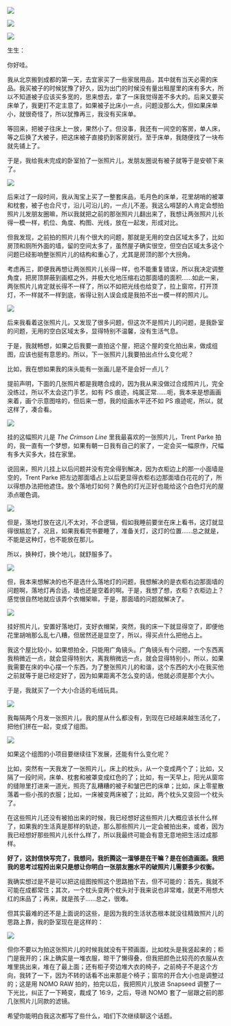 [![](https://static001.geekbang.org/resource/image/3e/04/3e8b2bc3418a93866743a70d0edd8d04.jpg?wh=750x360)](http://time.geekbang.org/column/article/501250)

[![](https://static001.geekbang.org/resource/image/20/0a/20aa023b7793e68823ee866912d3e30a.jpg?wh=750x360)](http://time.geekbang.org/column/article/501954)

[![](https://static001.geekbang.org/resource/image/5e/b9/5e898f12fe13654e02e6c272fc3c1db9.jpg?wh=750x360)](http://time.geekbang.org/column/article/502665)

生生：

你好哇。

我从北京搬到成都的第一天，去宜家买了一些家居用品，其中就有当天必需的床品。我买被子的时候犹豫了好久，因为出门的时候没有量出租屋里的床有多大，所以不知道被子应该买多宽的，思来想去，拿了一床我觉得差不多大的。后来又要买床单了，我更打不定主意了，如果被子比床小一点，问题没那么大，但如果床单小，就很奇怪了，所以犹豫再三，我没有买床单。

等回来，把被子往床上一放，果然小了。但没事，我还有一间空的客房，单人床，等之后换了大被子，把这床被子直接扔到客房就行。至于床单，我随便找了一块布就先铺上了。

于是，我给我未完成的卧室拍了一张照片儿，发朋友圈说有被子就等于是安顿下来了。

![](https://static001.geekbang.org/resource/image/59/3c/595be4f40ff0bda2571a8ceb4ed46a3c.jpg?wh=3850x2566)

后来过了一段时间，我从淘宝上买了一整套床品，毛月色的床单，花里胡哨的被罩和枕套，被子也合尺寸，沿儿可沿儿的，一点儿不差。我这么嘚瑟的人肯定会想拍照片儿发朋友圈嘛，所以我就把之前的那张照片儿翻出来了，我想让两张照片儿长得一模一样，机位、角度、构图、光线，放在一起发，形成对比。

但我发现，之前拍的照片儿有个很大的问题，那就是无用的空白区域太多了，比如房顶和厕所外面的墙，留的空间太多了，虽然屋子确实很空，但空白区域太多这个问题已经影响整张照片儿的结构和重心了，尤其是房顶的那个大拐角。

考虑再三，即便我再想让两张照片儿长得一样，也不能重复错误，所以我决定调整角度，把房顶屏蔽到画框之外，并极大化地压缩右边那面墙的面积……如此一来，两张照片儿肯定就长得不一样了，所以不如把光线也给变了，拉上窗帘，打开顶灯，不一样就不一样到底，省得让别人误会成是我拍不出一模一样的照片儿。

![](https://static001.geekbang.org/resource/image/5b/cd/5b8c6372c9c3bc9c1da1e39e2586dacd.jpg?wh=3478x2318)

后来我看着这张照片儿，又发现了很多问题，但这次不是照片儿的问题，是我卧室的问题，无用的空白区域太多，显得特别不温馨，没有生活气息。

于是，我就畅想，如果之后我要一直拍这个屋，把这个屋的变化拍出来，做成组图，应该也挺有意思的。所以，下一张照片儿我要拍出点什么变化呢？

比如，我在想如果我的床头能有一张画儿是不是会好一点儿？

提前声明，下面的几张照片都是我瞎合成的，因为我从来没做过合成照片儿，完全没练过，所以不太会这门手艺，如有 PS 痕迹，纯属正常……呃，我本来是想画画来着，画个示意图啥的，但后来一想，我的绘画水平还不如 PS 痕迹呢，所以，就这样了，凑合看。

![](https://static001.geekbang.org/resource/image/88/28/882236dfd7902b953a2071daf1542e28.jpg?wh=3478x2318)

挂的这幅照片儿是 _The Crimson Line_ 里我最喜欢的一张照片儿，Trent Parke 拍的，我一直有一个梦想，如果有朝一日我有自己的家了，一定会买一幅原作，尺幅有多大买多大，挂在家里。

说回来，照片儿挂上以后问题并没有完全得到解决，因为衣柜边上的那一小面墙是空的，Trent Parke 把左边那面墙占上以后更显得衣柜右边那面墙白花花的了，所以得想办法把他遮住。放个落地灯如何？黄色的灯光正好也能给这个白色灯光的屋添点暖色调。

![](https://static001.geekbang.org/resource/image/33/e5/3302c4c652b608053f74f3d98468f1e5.jpg?wh=3478x2318)

但是，落地灯放在这儿不太对，不合逻辑，假如我睡前要坐在床上看书，这灯就显得很尴尬了，况且，如果我看完书要睡了，准备关灯，这灯的位置……总之就是，不能是这种灯，也不能放在那儿。

所以，换种灯，换个地儿，就舒服多了。

![](https://static001.geekbang.org/resource/image/7a/a5/7ac36881e15115ae7f70e0131b89cba5.jpg?wh=3478x2318)

但，我本来想解决的也不是选什么落地灯的问题，我想解决的是衣柜右边那面墙的问题啊，落地灯再合适，墙也还是空着的啊。于是，我想了想，衣柜？衣柜边上？感觉很自然地就应该弄个衣帽架嘛，于是，那面墙的问题就解决了。

![](https://static001.geekbang.org/resource/image/b3/04/b3a6de2c6a7335d0a21bff7a0c941b04.jpg?wh=3478x2318)

挂好照片儿，安置好落地灯，支好衣帽架，突然，我的床一下就显得空了，即便他花里胡哨那么乱七八糟，但居然还是显空了，所以，得买点什么把他占上。

我这个屋比较小，如果想拍全，只能用广角镜头。广角镜头有个问题，一个东西离我稍微近一点，就会显得特别大，离我稍微远一点，就会显得特别小，所以，如果我需要在床的中心摆一个东西，为了整张照片儿的和谐，这个东西的大小在我买他之前就等于是已经定好了，因为如果距离不怎么变的话，他就必须是那个大小。

于是，我就买了一个大小合适的毛绒玩具。

![](https://static001.geekbang.org/resource/image/98/9a/982bbeb47e90a17ebcb449dbc88f639a.jpg?wh=3478x2318)

我每隔两个月发一张照片儿，我的屋从什么都没有，到现在已经越来越生活化了，把他们拼在一起，变成了组图。

![](https://static001.geekbang.org/resource/image/05/9e/055111798753de0725437e50305bc69e.jpg?wh=7323x7466)

如果这个组图的小项目要继续往下发展，还能有什么变化呢？

比如，突然有一天我发了一张照片儿，床上的枕头，从一个变成两个了；比如，又隔了一段时间，床单、枕套和被罩变成红色的了；比如，有一天早上，阳光从窗帘的缝隙里打进来一道光，照亮了乱糟糟的被子和皱巴巴的床单；比如，床上零星散落着一些小孩的衣服；比如，一床被变两床被了；比如，两个枕头又变回一个枕头了。

在这些照片儿还没有被拍出来的时候，我已经想好这些照片儿大概应该长什么样了，如果我的生活真是那样的轨迹，那么那些照片儿一定会被拍出来，或者，因为我已经想好那些照片儿长什么样了，所以我最终可能会有意无意地把生活过成那样。

**好了，这封信快写完了，我想问，我折腾这一溜够是在干嘛？是在创造画面。我把我的思考过程捋出来只是想让你明白一张朋友圈水平的破照片儿需要多少权衡。**

我确实想过是不是可以把这组图按照这个思路拍下去，但不可能的：首先，我就不可能在成都常住；其次，一个枕头变两个枕头对于我来说也非常难，就更不用想大红的床品了；再来，就是孩子……总之，很难。

但其实最难的还不是上面说的这些，是因为我的生活状态根本就没往精致照片儿的思路上靠，我的卧室现在是这样的：

![](https://static001.geekbang.org/resource/image/b9/33/b955293688f248c7e3db55c56e607433.jpg?wh=3780x2127)

但你不要以为拍这张照片儿的时候我就没有干预画面，比如枕头是我竖起来的；柜门是我开的；床上确实是一堆衣服，晾干了懒得叠，但我把颜色比较亮的衣服从衣堆里挑出来，堆在了最上面；还有柜子旁边堆大衣的椅子，之前椅子不是这个方向，我转了一下，因为不转的话看不出来那是个椅子；窗帘的开合大小也是调整过的；这是用 NOMO RAW 拍的，拍完以后，我把照片儿放进 Snapseed 调整了一下光比，纠正了一下畸变，裁成了 16:9，之后，导进 NOMO 套了一层跟之前的那几张照片儿同款的滤镜。

希望你能明白我这次都写了些什么，咱们下次继续聊这个话题。